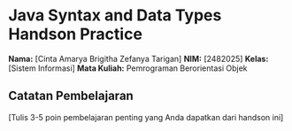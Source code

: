 # Java Syntax and Data Types Handson Practice

**Nama:** [Cinta Amarya Brigitha Zefanya Tarigan]
**NIM:** [2482025]
**Kelas:** [Sistem Informasi]
**Mata Kuliah:** Pemrograman Berorientasi Objek

## Catatan Pembelajaran
[Tulis 3-5 poin pembelajaran penting yang Anda dapatkan dari handson ini]
